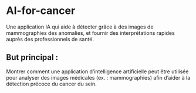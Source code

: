 # AI-for-cancer
Une application IA qui aide à détecter grâce à des images de mammographies des anomalies, et fournir des interprétations rapides auprès des professionnels de santé.
## But principal :
Montrer comment une application d’intelligence artificielle peut être utilisée pour analyser des images médicales (ex. : mammographies) afin d’aider à la détection précoce du cancer du sein.

